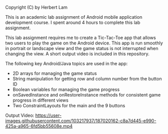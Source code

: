 Copyright (C) by Herbert Lam

This is an academic lab assignment of Android mobile application development course. I spent around 4 hours to complete this lab assignment.

This lab assignment requires me to create a Tic-Tac-Toe app that allows two users to play the game on the Android device. This app is run smoothly in portrait or landscape view and the game status is not interrupted when changing the view. A short output video is included in this repository.

The following key Android/Java topics are used in the app:
- 2D arrays for managing the game status
- String manipulation for getting row and column number from the button ID
- Boolean variables for managing the game progress
- onSavedInstance and onRestoreInstance methods for consistent game progress in different views
- Two ConstraintLayouts for the main and the 9 buttons


Output Video:
https://user-images.githubusercontent.com/103217937/187020162-c8a7d445-e990-425a-a965-6fd5bb55608e.mp4
